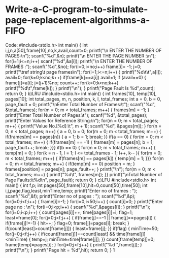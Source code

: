# Write-a-C-program-to-simulate-page-replacement-algorithms-a-FIFO
Code:
#include<stdio.h>
int main()
{
 int i,j,n,a[50],frame[10],no,k,avail,count=0;
 printf("\n ENTER THE NUMBER OF PAGES:\n");
 scanf("%d",&n);
 printf("\n ENTER THE PAGE NUMBER :\n");
 for(i=1;i<=n;i++)
 scanf("%d",&a[i]);
 printf("\n ENTER THE NUMBER OF FRAMES :");
 scanf("%d",&no);
 for(i=0;i<no;i++)
 frame[i]= -1;
 j=0;
 printf("\tref string\t page frames\n");
 for(i=1;i<=n;i++)
 {
 printf("%d\t\t",a[i]);
 avail=0;
 for(k=0;k<no;k++)
 if(frame[k]==a[i])
 avail=1;
 if (avail==0)
 {
 frame[j]=a[i];
 j=(j+1)%no;
 count++;
 for(k=0;k<no;k++)
 printf("%d\t",frame[k]);
 }
 printf("\n");
 }
 printf("Page Fault Is %d",count);
 return 0;
}
b)LRU
#include<stdio.h>
int main()
{
int frames[10], temp[10], pages[10];
int total_pages, m, n, position, k, l, total_frames;
int a = 0, b = 0, page_fault = 0;
printf("\nEnter Total Number of Frames:\t");
scanf("%d", &total_frames);
for(m = 0; m < total_frames; m++)
{
frames[m] = -1;
}
printf("Enter Total Number of Pages:\t");
scanf("%d", &total_pages);
printf("Enter Values for Reference String:\n");
for(m = 0; m < total_pages; m++)
{
printf("Value No.[%d]:\t", m + 1);
scanf("%d", &pages[m]);
}
for(n = 0; n < total_pages; n++)
{
a = 0, b = 0;
for(m = 0; m < total_frames; m++)
{
if(frames[m] == pages[n])
{
a = 1;
b = 1;
break;
}}
if(a == 0)
{
for(m = 0; m < total_frames; m++)
{
if(frames[m] == -1)
{
frames[m] = pages[n];
b = 1;
page_fault++;
break;
}}}
if(b == 0)
{
for(m = 0; m < total_frames; m++)
{
temp[m] = 0;
}
for(k = n - 1, l = 1; l <= total_frames - 1; l++, k--
){
for(m = 0; m < total_frames; m++)
{
if(frames[m] == pages[k])
{
temp[m] = 1;
}}}
for(m = 0; m < total_frames; m++)
{
if(temp[m] == 0)
position = m;
}
frames[position] = pages[n];
page_fault++;
}
printf("\n");
for(m = 0; m < total_frames; m++)
{
printf("%d\t", frames[m]);
}}
printf("\nTotal Number of Page Faults:\t%d\n",
page_fault);
return 0;
}
c)LFU
#include<stdio.h>
int main()
{
int f,p;
int pages[50],frame[10],hit=0,count[50],time[50];
int i,j,page,flag,least,minTime,temp;
printf("Enter no of frames : ");
scanf("%d",&f);
printf("Enter no of pages : ");
scanf("%d",&p);
for(i=0;i<f;i++)
{
frame[i]=-1;
}
for(i=0;i<50;i++)
{
count[i]=0;
}
printf("Enter page no : \n");
for(i=0;i<p;i++)
{
scanf("%d",&pages[i]);
}
printf("\n");
for(i=0;i<p;i++)
{
count[pages[i]]++;
time[pages[i]]=i;
flag=1;
least=frame[0];
for(j=0;j<f;j++)
{
if(frame[j]==-1 || frame[j]==pages[i])
{
if(frame[j]!=-1)
{
hit++;
}
flag=0;
frame[j]=pages[i];
break;
}
if(count[least]>count[frame[j]])
{
least=frame[j];
}}
if(flag)
{
minTime=50;
for(j=0;j<f;j++)
{
if(count[frame[j]]==count[least] && time[frame[j]]<minTime)
{
temp=j;
minTime=time[frame[j]];
}}
count[frame[temp]]=0;
frame[temp]=pages[i];
}
for(j=0;j<f;j++)
{
printf("%d ",frame[j]);
}
printf("\n");
}
printf("Page hit = %d",hit);
return 0;
}
1
